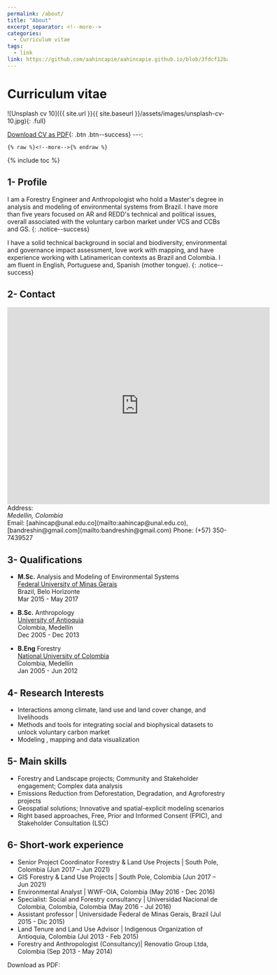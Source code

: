 ```yaml
---
permalink: /about/
title: "About"
excerpt_separator: <!--more-->
categories:
  - Curriculum vitae
tags:
  - link
link: https://github.com/aahincapie/aahincapie.github.io/blob/3fdcf12bad5a8451676bf16cda867004a6404009/assets/images/2021_07_CV_AdolfoAndresHincapie.pdf
---
```


# Curriculum vitae

![Unsplash cv 10]({{ site.url }}{{ site.baseurl }}/assets/images/unsplash-cv-10.jpg){: .full}

[Download CV as PDF](https://github.com/aahincapie/aahincapie.github.io/blob/3fdcf12bad5a8451676bf16cda867004a6404009/assets/images/2021_07_CV_AdolfoAndresHincapie.pdf){: .btn .btn--success} ---:

```
{% raw %}<!--more-->{% endraw %}
```
<!--more-->

{% include toc %}

## 1- Profile
I am a Forestry Engineer and Anthropologist who hold a Master's degree in analysis and modeling of environmental systems from Brazil. I have more than five years focused on AR and REDD's technical and political issues, overall associated with the voluntary carbon market under VCS and CCBs and GS.
{: .notice--success} 

I have a solid technical background in social and biodiversity, environmental and governance impact assessment, love work with mapping, and have experience working with Latinamerican contexts as Brazil and Colombia. I am fluent in English, Portuguese and, Spanish (mother tongue).
{: .notice--success}


## 2- Contact
<div style="width: 100%"><iframe width="600" height="450" style="border:0" loading="lazy" allowfullscreen
src="https://www.google.com/maps/embed/v1/place?q=place_id:EjhQYXJxdWVhZGVybyBHdWFkYXJyYW1hIDEsIE1lZGVsbMOtbiwgQW50aW9xdWlhLCBDb2xvbWJpYSIuKiwKFAoSCRG3plWEKUSOEYjw-AsS8iBFEhQKEgnb3VJO7yhEjhFyrHCSw9Yvcg&key=..."></iframe></div>
Address: <address> Medellin, Colombia </address>  
Email:  [aahincap@unal.edu.co](mailto:aahincap@unal.edu.co), [bandreshin@gmail.com](mailto:bandreshin@gmail.com)  
Phone: (+57) 350-7439527  


## 3- Qualifications

* **M.Sc.** Analysis and Modeling of Environmental Systems  
[Federal University of Minas Gerais](https://ufmg.br/)  
Brazil, Belo Horizonte  
Mar 2015 - May 2017  

* **B.Sc.** Anthropology  
[University of Antioquia](https://www.udea.edu.co)  
Colombia, Medellín  
Dec 2005 - Dec 2013  

* **B.Eng** Forestry  
[National University of Colombia](https://unal.edu.co/)  
Colombia, Medellín  
Jan 2005 - Jun 2012  

## 4- Research Interests

* Interactions among climate, land use and land cover change, and livelihoods
* Methods and tools for integrating social and biophysical datasets to unlock voluntary carbon market
* Modeling , mapping and data visualization

## 5- Main skills

*	Forestry and Landscape projects; Community and Stakeholder engagement; Complex data analysis 
*	Emissions Reduction from Deforestation, Degradation, and Agroforestry projects 
*	Geospatial solutions; Innovative and spatial-explicit modeling scenarios
*	Right based approaches, Free, Prior and Informed Consent (FPIC), and Stakeholder Consultation (LSC)

## 6- Short-work experience 

* Senior Project Coordinator Forestry & Land Use Projects |  South Pole, Colombia (Jun 2017 – Jun 2021)
* GIS Forestry & Land Use Projects | South Pole, Colombia (Jun 2017 – Jun 2021)
* Environmental Analyst | WWF-OIA, Colombia (May 2016 - Dec 2016)
* Specialist: Social and Forestry consultancy | Universidad Nacional de Colombia, Colombia, Colombia (May 2016 - Jul 2016)
* Assistant professor | Universidade Federal de Minas Gerais, Brazil (Jul 2015 - Dic 2015)
* Land Tenure and Land Use Advisor | Indigenous Organization of Antioquia, Colombia (Jul 2013 - Feb 2015)
* Forestry and Anthropologist (Consultancy)| Renovatio Group Ltda, Colombia (Sep 2013 - May 2014)


Download as PDF: